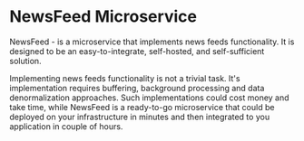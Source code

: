 # NewsFeed Microservice

NewsFeed - is a microservice that implements news feeds functionality. It is designed to be an 
easy-to-integrate, self-hosted, and self-sufficient solution.

Implementing news feeds functionality is not a trivial task. It's implementation requires 
buffering, background processing and data denormalization approaches. Such implementations could 
cost money and take time, while NewsFeed is a ready-to-go microservice that could be deployed on 
your infrastructure in minutes and then integrated to you application in couple of hours.
